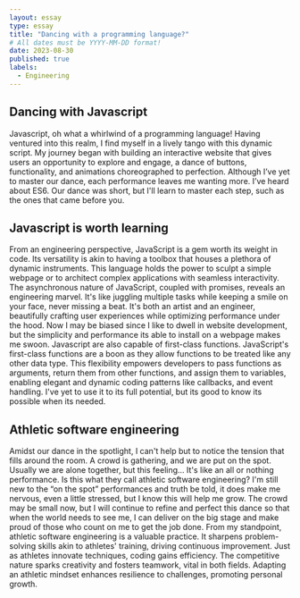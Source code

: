 ```yaml
---
layout: essay
type: essay
title: "Dancing with a programming language?"
# All dates must be YYYY-MM-DD format!
date: 2023-08-30
published: true
labels:
  - Engineering
---
```


## Dancing with Javascript

Javascript, oh what a whirlwind of a programming language! Having ventured into this realm, I find myself in a lively tango with this dynamic script. My journey began with building an interactive website that gives users an opportunity to explore and engage, a dance of buttons, functionality, and animations choreographed to perfection. Although I’ve yet to master our dance, each performance leaves me wanting more. I’ve heard about ES6. Our dance was short, but I'll learn to master each step, such as the ones that came before you.

## Javascript is worth learning

From an engineering perspective, JavaScript is a gem worth its weight in code. Its versatility is akin to having a toolbox that houses a plethora of dynamic instruments. This language holds the power to sculpt a simple webpage or to architect complex applications with seamless interactivity. The asynchronous nature of JavaScript, coupled with promises, reveals an engineering marvel. It's like juggling multiple tasks while keeping a smile on your face, never missing a beat. It's both an artist and an engineer, beautifully crafting user experiences while optimizing performance under the hood. Now I may be biased since I like to dwell in website development, but the simplicity and performance its able to install on a webpage makes me swoon. Javascript are also capable of first-class functions. JavaScript's first-class functions are a boon as they allow functions to be treated like any other data type. This flexibility empowers developers to pass functions as arguments, return them from other functions, and assign them to variables, enabling elegant and dynamic coding patterns like callbacks, and event handling. I've yet to use it to its full potential, but its good to know its possible when its needed.

## Athletic software engineering

Amidst our dance in the spotlight, I can't help but to notice the tension that fills around the room. A crowd is gathering, and we are put on the spot. Usually we are alone together, but this feeling… It's like an all or nothing performance. Is this what they call athletic software engineering? I'm still new to the “on the spot” performances and truth be told, it does make me nervous, even a little stressed, but I know this will help me grow. The crowd may be small now, but I will continue to refine and perfect this dance so that when the world needs to see me, I can deliver on the big stage and make proud of those who count on me to get the job done. From my standpoint, athletic software engineering is a valuable practice. It sharpens problem-solving skills akin to athletes' training, driving continuous improvement. Just as athletes innovate techniques, coding gains efficiency. The competitive nature sparks creativity and fosters teamwork, vital in both fields. Adapting an athletic mindset enhances resilience to challenges, promoting personal growth.
